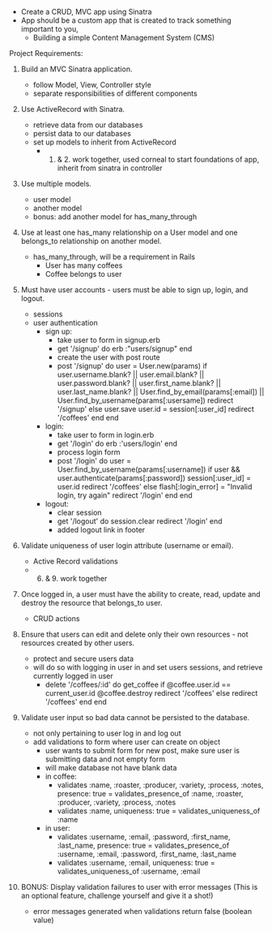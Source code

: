 - Create a CRUD, MVC app using Sinatra
- App should be a custom app that is created to track something important to you, 
    - Building a simple Content Management System (CMS)

Project Requirements:
1. Build an MVC Sinatra application.
    - follow Model, View, Controller style
    - separate responsibilities of different components

2. Use ActiveRecord with Sinatra.
    - retrieve data from our databases
    - persist data to our databases
    - set up models to inherit from ActiveRecord
        - 1. & 2. work together, used corneal to start foundations of app, inherit from sinatra in controller

3. Use multiple models. 
    - user model
    - another model
    - bonus: add another model for has_many_through

4. Use at least one has_many relationship on a User model and one belongs_to relationship on another model.
    - has_many_through, will be a requirement in Rails
        - User has many coffees
        - Coffee belongs to user

5. Must have user accounts - users must be able to sign up, login, and logout.
    - sessions
    - user authentication
        - sign up:
            - take user to form in signup.erb
            - get '/signup' do
                erb :"users/signup"
              end
            - create the user with post route
            - post '/signup' do
                user = User.new(params)
                if user.username.blank? || user.email.blank? || user.password.blank? || user.first_name.blank? || user.last_name.blank? || User.find_by_email(params[:email]) || User.find_by_username(params[:usersame])
                    redirect '/signup'
                else
                    user.save
                    user.id = session[:user_id]
                    redirect '/coffees'
                end
              end
        - login:
            - take user to form in login.erb
            - get '/login' do
                erb :'users/login'
              end
            - process login form
            - post '/login' do
                user = User.find_by_username(params[:username])
                if user && user.authenticate(params[:password])
                     session[:user_id] = user.id
                     redirect '/coffees'
                else 
                    flash[:login_error] = "Invalid login, try again"
                    redirect '/login'
                end
              end
        - logout: 
            - clear session
            -  get '/logout' do
                session.clear
                redirect '/login'
              end
            - added logout link in footer

6. Validate uniqueness of user login attribute (username or email).
    - Active Record validations
    - 6. & 9. work together

7. Once logged in, a user must have the ability to create, read, update and destroy the resource that belongs_to user.
    - CRUD actions

8. Ensure that users can edit and delete only their own resources - not resources created by other users.
    - protect and secure users data
    - will do so with logging in user in and set users sessions, and retrieve currently logged in user
        - delete '/coffees/:id' do
                get_coffee
                if @coffee.user.id == current_user.id
                @coffee.destroy
                redirect '/coffees'
            else
                redirect '/coffees'
            end
        end

9. Validate user input so bad data cannot be persisted to the database.
    - not only pertaining to user log in and log out
    - add validations to form where user can create on object
        - user wants to submit form for new post, make sure user is submitting data and not empty form
        - will make database not have blank data
        - in coffee:
            - validates :name, :roaster, :producer, :variety, :process, :notes, presence: true
            = validates_presence_of :name, :roaster, :producer, :variety, :process, :notes
            - validates :name, uniqueness: true
            = validates_uniqueness_of :name
        - in user:
            - validates :username, :email, :password, :first_name, :last_name, presence: true
            = validates_presence_of :username, :email, :password, :first_name, :last_name
            - validates :username, :email, uniqueness: true
            = validates_uniqueness_of :username, :email

10. BONUS: Display validation failures to user with error messages (This is an optional feature, challenge yourself and give it a shot!)
    - error messages generated when validations return false (boolean value)